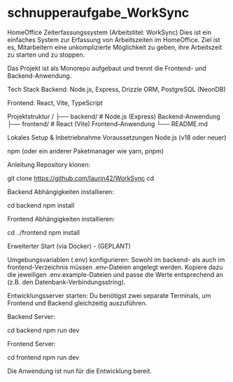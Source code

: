 # schnupperaufgabe_WorkSync

HomeOffice Zeiterfassungssystem (Arbeitstitel: WorkSync)
Dies ist ein einfaches System zur Erfassung von Arbeitszeiten im HomeOffice. Ziel ist es, Mitarbeitern eine unkomplizierte Möglichkeit zu geben, ihre Arbeitszeit zu starten und zu stoppen.

Das Projekt ist als Monorepo aufgebaut und trennt die Frontend- und Backend-Anwendung.

Tech Stack
Backend: Node.js, Express, Drizzle ORM, PostgreSQL (NeonDB)

Frontend: React, Vite, TypeScript

Projektstruktur
/
├── backend/ # Node.js (Express) Backend-Anwendung
├── frontend/ # React (Vite) Frontend-Anwendung
└── README.md

Lokales Setup & Inbetriebnahme
Voraussetzungen
Node.js (v18 oder neuer)

npm (oder ein anderer Paketmanager wie yarn, pnpm)

Anleitung
Repository klonen:

git clone <https://github.com/laurin42/WorkSync>
cd <WorkSync>

Backend Abhängigkeiten installieren:

cd backend
npm install

Frontend Abhängigkeiten installieren:

cd ../frontend
npm install

Erweiterter Start (via Docker) - (GEPLANT)

Umgebungsvariablen (.env) konfigurieren:
Sowohl im backend- als auch im frontend-Verzeichnis müssen .env-Dateien angelegt werden. Kopiere dazu die jeweiligen .env.example-Dateien und passe die Werte entsprechend an (z.B. den Datenbank-Verbindungsstring).

Entwicklungsserver starten:
Du benötigst zwei separate Terminals, um Frontend und Backend gleichzeitig auszuführen.

Backend Server:

cd backend
npm run dev

Frontend Server:

cd frontend
npm run dev

Die Anwendung ist nun für die Entwicklung bereit.
